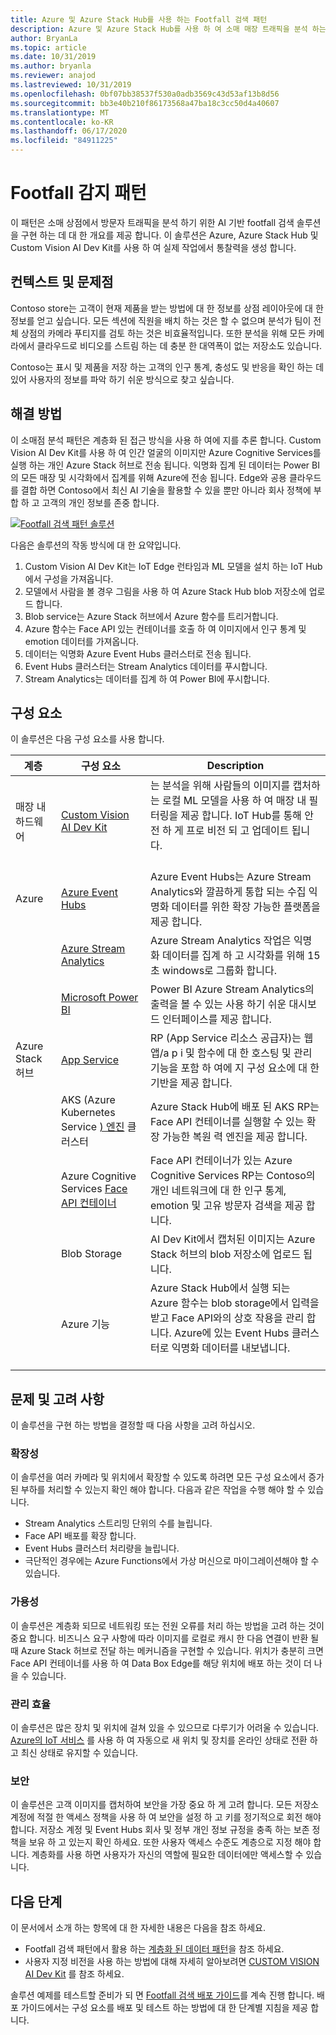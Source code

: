 ```yaml
---
title: Azure 및 Azure Stack Hub를 사용 하는 Footfall 검색 패턴
description: Azure 및 Azure Stack Hub를 사용 하 여 소매 매장 트래픽을 분석 하는 AI 기반 footfall 검색 솔루션을 구현 하는 방법을 알아봅니다.
author: BryanLa
ms.topic: article
ms.date: 10/31/2019
ms.author: bryanla
ms.reviewer: anajod
ms.lastreviewed: 10/31/2019
ms.openlocfilehash: 0bf07bb38537f530a0adb3569c43d53af13b8d56
ms.sourcegitcommit: bb3e40b210f86173568a47ba18c3cc50d4a40607
ms.translationtype: MT
ms.contentlocale: ko-KR
ms.lasthandoff: 06/17/2020
ms.locfileid: "84911225"
---
```

# <a name="footfall-detection-pattern"></a>Footfall 감지 패턴

이 패턴은 소매 상점에서 방문자 트래픽을 분석 하기 위한 AI 기반 footfall 검색 솔루션을 구현 하는 데 대 한 개요를 제공 합니다. 이 솔루션은 Azure, Azure Stack Hub 및 Custom Vision AI Dev Kit를 사용 하 여 실제 작업에서 통찰력을 생성 합니다.

## <a name="context-and-problem"></a>컨텍스트 및 문제점

Contoso store는 고객이 현재 제품을 받는 방법에 대 한 정보를 상점 레이아웃에 대 한 정보를 얻고 싶습니다. 모든 섹션에 직원을 배치 하는 것은 할 수 없으며 분석가 팀이 전체 상점의 카메라 푸티지를 검토 하는 것은 비효율적입니다. 또한 분석을 위해 모든 카메라에서 클라우드로 비디오를 스트림 하는 데 충분 한 대역폭이 없는 저장소도 있습니다.

Contoso는 표시 및 제품을 저장 하는 고객의 인구 통계, 충성도 및 반응을 확인 하는 데 있어 사용자의 정보를 파악 하기 쉬운 방식으로 찾고 싶습니다.

## <a name="solution"></a>해결 방법

이 소매점 분석 패턴은 계층화 된 접근 방식을 사용 하 여에 지를 추론 합니다. Custom Vision AI Dev Kit를 사용 하 여 인간 얼굴의 이미지만 Azure Cognitive Services를 실행 하는 개인 Azure Stack 허브로 전송 됩니다. 익명화 집계 된 데이터는 Power BI의 모든 매장 및 시각화에서 집계를 위해 Azure에 전송 됩니다. Edge와 공용 클라우드를 결합 하면 Contoso에서 최신 AI 기술을 활용할 수 있을 뿐만 아니라 회사 정책에 부합 하 고 고객의 개인 정보를 존중 합니다.

[![Footfall 검색 패턴 솔루션](media/pattern-retail-footfall-detection/solution-architecture.png)](media/pattern-retail-footfall-detection/solution-architecture.png)

다음은 솔루션의 작동 방식에 대 한 요약입니다.

1. Custom Vision AI Dev Kit는 IoT Edge 런타임과 ML 모델을 설치 하는 IoT Hub에서 구성을 가져옵니다.
2. 모델에서 사람을 볼 경우 그림을 사용 하 여 Azure Stack Hub blob 저장소에 업로드 합니다.
3. Blob service는 Azure Stack 허브에서 Azure 함수를 트리거합니다.
4. Azure 함수는 Face API 있는 컨테이너를 호출 하 여 이미지에서 인구 통계 및 emotion 데이터를 가져옵니다.
5. 데이터는 익명화 Azure Event Hubs 클러스터로 전송 됩니다.
6. Event Hubs 클러스터는 Stream Analytics 데이터를 푸시합니다.
7. Stream Analytics는 데이터를 집계 하 여 Power BI에 푸시합니다.

## <a name="components"></a>구성 요소

이 솔루션은 다음 구성 요소를 사용 합니다.

| 계층 | 구성 요소 | Description |
|----------|-----------|-------------|
| 매장 내 하드웨어 | [Custom Vision AI Dev Kit](https://azure.github.io/Vision-AI-DevKit-Pages/) | 는 분석을 위해 사람들의 이미지를 캡처하는 로컬 ML 모델을 사용 하 여 매장 내 필터링을 제공 합니다. IoT Hub를 통해 안전 하 게 프로 비전 되 고 업데이트 됩니다.<br><br>|
| Azure | [Azure Event Hubs](/azure/event-hubs/) | Azure Event Hubs는 Azure Stream Analytics와 깔끔하게 통합 되는 수집 익명화 데이터를 위한 확장 가능한 플랫폼을 제공 합니다. |
|  | [Azure Stream Analytics](/azure/stream-analytics/) | Azure Stream Analytics 작업은 익명화 데이터를 집계 하 고 시각화를 위해 15 초 windows로 그룹화 합니다. |
|  | [Microsoft Power BI](https://powerbi.microsoft.com/) | Power BI Azure Stream Analytics의 출력을 볼 수 있는 사용 하기 쉬운 대시보드 인터페이스를 제공 합니다. |
| Azure Stack 허브 | [App Service](/azure-stack/operator/azure-stack-app-service-overview.md) | RP (App Service 리소스 공급자)는 웹 앱/a p i 및 함수에 대 한 호스팅 및 관리 기능을 포함 하 여에 지 구성 요소에 대 한 기반을 제공 합니다. |
| | AKS (Azure Kubernetes Service [) 엔진](https://github.com/Azure/aks-engine) 클러스터 | Azure Stack Hub에 배포 된 AKS RP는 Face API 컨테이너를 실행할 수 있는 확장 가능한 복원 력 엔진을 제공 합니다. |
| | Azure Cognitive Services [Face API 컨테이너](/azure/cognitive-services/face/face-how-to-install-containers)| Face API 컨테이너가 있는 Azure Cognitive Services RP는 Contoso의 개인 네트워크에 대 한 인구 통계, emotion 및 고유 방문자 검색을 제공 합니다. |
| | Blob Storage | AI Dev Kit에서 캡처된 이미지는 Azure Stack 허브의 blob 저장소에 업로드 됩니다. |
| | Azure 기능 | Azure Stack Hub에서 실행 되는 Azure 함수는 blob storage에서 입력을 받고 Face API와의 상호 작용을 관리 합니다. Azure에 있는 Event Hubs 클러스터로 익명화 데이터를 내보냅니다.<br><br>|

## <a name="issues-and-considerations"></a>문제 및 고려 사항

이 솔루션을 구현 하는 방법을 결정할 때 다음 사항을 고려 하십시오.

### <a name="scalability"></a>확장성

이 솔루션을 여러 카메라 및 위치에서 확장할 수 있도록 하려면 모든 구성 요소에서 증가 된 부하를 처리할 수 있는지 확인 해야 합니다. 다음과 같은 작업을 수행 해야 할 수 있습니다.

- Stream Analytics 스트리밍 단위의 수를 늘립니다.
- Face API 배포를 확장 합니다.
- Event Hubs 클러스터 처리량을 늘립니다.
- 극단적인 경우에는 Azure Functions에서 가상 머신으로 마이그레이션해야 할 수 있습니다.

### <a name="availability"></a>가용성

이 솔루션은 계층화 되므로 네트워킹 또는 전원 오류를 처리 하는 방법을 고려 하는 것이 중요 합니다. 비즈니스 요구 사항에 따라 이미지를 로컬로 캐시 한 다음 연결이 반환 될 때 Azure Stack 허브로 전달 하는 메커니즘을 구현할 수 있습니다. 위치가 충분히 크면 Face API 컨테이너를 사용 하 여 Data Box Edge를 해당 위치에 배포 하는 것이 더 나을 수 있습니다.

### <a name="manageability"></a>관리 효율

이 솔루션은 많은 장치 및 위치에 걸쳐 있을 수 있으므로 다루기가 어려울 수 있습니다. [Azure의 IoT 서비스](/azure/iot-fundamentals/) 를 사용 하 여 자동으로 새 위치 및 장치를 온라인 상태로 전환 하 고 최신 상태로 유지할 수 있습니다.

### <a name="security"></a>보안

이 솔루션은 고객 이미지를 캡처하여 보안을 가장 중요 하 게 고려 합니다. 모든 저장소 계정에 적절 한 액세스 정책을 사용 하 여 보안을 설정 하 고 키를 정기적으로 회전 해야 합니다. 저장소 계정 및 Event Hubs 회사 및 정부 개인 정보 규정을 충족 하는 보존 정책을 보유 하 고 있는지 확인 하세요. 또한 사용자 액세스 수준도 계층으로 지정 해야 합니다. 계층화를 사용 하면 사용자가 자신의 역할에 필요한 데이터에만 액세스할 수 있습니다.

## <a name="next-steps"></a>다음 단계

이 문서에서 소개 하는 항목에 대 한 자세한 내용은 다음을 참조 하세요.

- Footfall 검색 패턴에서 활용 하는 [계층화 된 데이터 패턴](https://aka.ms/tiereddatadeploy)을 참조 하세요.
- 사용자 지정 비전을 사용 하는 방법에 대해 자세히 알아보려면 [CUSTOM VISION AI Dev Kit](https://azure.github.io/Vision-AI-DevKit-Pages/) 를 참조 하세요. 

솔루션 예제를 테스트할 준비가 되 면 [Footfall 검색 배포 가이드](solution-deployment-guide-retail-footfall-detection.md)를 계속 진행 합니다. 배포 가이드에서는 구성 요소를 배포 및 테스트 하는 방법에 대 한 단계별 지침을 제공 합니다.
